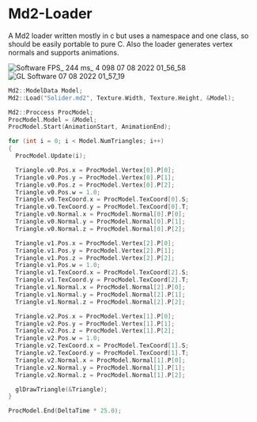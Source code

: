 # Md2-Loader
A Md2 loader written mostly in c but uses a namespace and one class, so should be easily portable to pure C. 
Also the loader generates vertex normals and supports animations.

![Software FPS_ 244 ms_ 4 098 07 08 2022 01_56_58](https://user-images.githubusercontent.com/55063400/183269477-12fa5d32-f23d-4b60-b721-6e67320bbfae.png)
![GL Software 07 08 2022 01_57_19](https://user-images.githubusercontent.com/55063400/183269485-67b8a600-4595-4dcf-be0c-c3aa6ec4995d.png)

```C
Md2::ModelData Model;
Md2::Load("Solider.md2", Texture.Width, Texture.Height, &Model);

Md2::Proccess ProcModel;
ProcModel.Model = &Model;
ProcModel.Start(AnimationStart, AnimationEnd);

for (int i = 0; i < Model.NumTriangles; i++)
{
  ProcModel.Update(i);

  Triangle.v0.Pos.x = ProcModel.Vertex[0].P[0];
  Triangle.v0.Pos.y = ProcModel.Vertex[0].P[1];
  Triangle.v0.Pos.z = ProcModel.Vertex[0].P[2];
  Triangle.v0.Pos.w = 1.0;
  Triangle.v0.TexCoord.x = ProcModel.TexCoord[0].S;
  Triangle.v0.TexCoord.y = ProcModel.TexCoord[0].T;
  Triangle.v0.Normal.x = ProcModel.Normal[0].P[0];
  Triangle.v0.Normal.y = ProcModel.Normal[0].P[1];
  Triangle.v0.Normal.z = ProcModel.Normal[0].P[2];

  Triangle.v1.Pos.x = ProcModel.Vertex[2].P[0];
  Triangle.v1.Pos.y = ProcModel.Vertex[2].P[1];
  Triangle.v1.Pos.z = ProcModel.Vertex[2].P[2];
  Triangle.v1.Pos.w = 1.0;
  Triangle.v1.TexCoord.x = ProcModel.TexCoord[2].S;
  Triangle.v1.TexCoord.y = ProcModel.TexCoord[2].T;
  Triangle.v1.Normal.x = ProcModel.Normal[2].P[0];
  Triangle.v1.Normal.y = ProcModel.Normal[2].P[1];
  Triangle.v1.Normal.z = ProcModel.Normal[2].P[2];

  Triangle.v2.Pos.x = ProcModel.Vertex[1].P[0];
  Triangle.v2.Pos.y = ProcModel.Vertex[1].P[1];
  Triangle.v2.Pos.z = ProcModel.Vertex[1].P[2];
  Triangle.v2.Pos.w = 1.0;
  Triangle.v2.TexCoord.x = ProcModel.TexCoord[1].S;
  Triangle.v2.TexCoord.y = ProcModel.TexCoord[1].T;
  Triangle.v2.Normal.x = ProcModel.Normal[1].P[0];
  Triangle.v2.Normal.y = ProcModel.Normal[1].P[1];
  Triangle.v2.Normal.z = ProcModel.Normal[1].P[2];

  glDrawTriangle(&Triangle);
}

ProcModel.End(DeltaTime * 25.0);
```
